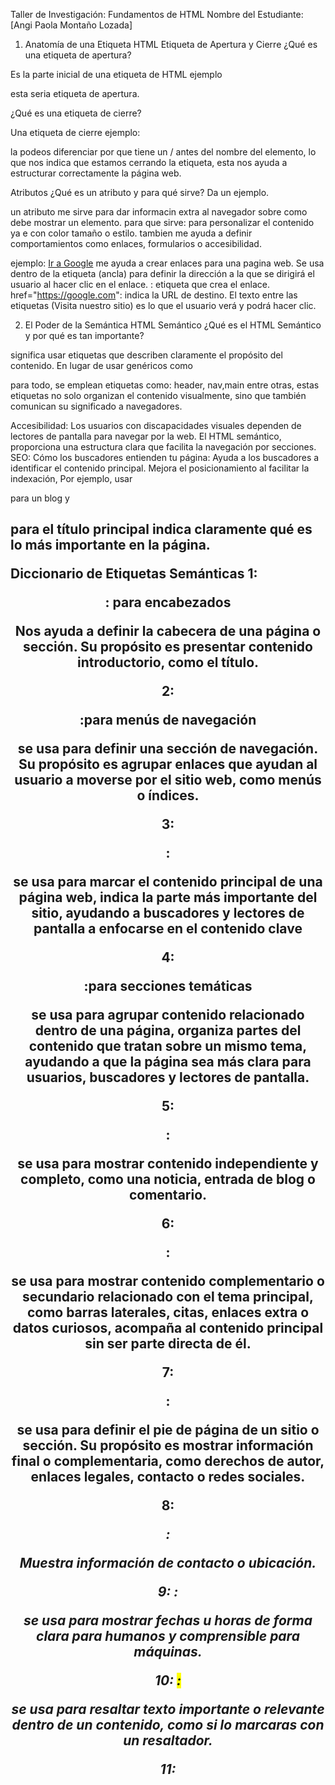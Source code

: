 Taller de Investigación: Fundamentos de HTML
Nombre del Estudiante: [Angi Paola Montaño Lozada]

1. Anatomía de una Etiqueta HTML
Etiqueta de Apertura y Cierre
¿Qué es una etiqueta de apertura?

Es la parte inicial de una etiqueta de HTML ejemplo <p> esta seria etiqueta de apertura. 

¿Qué es una etiqueta de cierre?

Una etiqueta de cierre ejemplo: </p> la podeos diferenciar por que tiene un / antes del nombre del elemento, lo que nos indica que estamos cerrando la etiqueta, esta nos ayuda a estructurar correctamente la página web.

Atributos
¿Qué es un atributo y para qué sirve? Da un ejemplo.

un atributo me sirve para dar informacin extra al navegador sobre como debe mostrar un elemento.
para que sirve: para personalizar el contenido ya e con color tamaño o estilo. tambien me ayuda a definir comportamientos como enlaces, formularios o accesibilidad.

ejemplo: <a href="https://google.com">Ir a Google</a> 
me ayuda a crear enlaces para una pagina web.
Se usa dentro de la etiqueta <a> (ancla) para definir la dirección a la que se dirigirá el usuario al hacer clic en el enlace.
<a>: etiqueta que crea el enlace.
href="https://google.com": indica la URL de destino.
El texto entre las etiquetas (Visita nuestro sitio) es lo que el usuario verá y podrá hacer clic.

2. El Poder de la Semántica
HTML Semántico
¿Qué es el HTML Semántico y por qué es tan importante?

significa usar etiquetas que describen claramente el propósito del contenido. En lugar de usar genéricos como <div> para todo, se emplean etiquetas como: header, nav,main entre otras, estas etiquetas no solo organizan el contenido visualmente, sino que también comunican su significado a navegadores.

Accesibilidad: Los usuarios con discapacidades visuales dependen de lectores de pantalla para navegar por la web. El HTML semántico, proporciona una estructura clara que facilita la navegación por secciones.
SEO: Cómo los buscadores entienden tu página: Ayuda a los buscadores a identificar el contenido principal.
Mejora el posicionamiento al facilitar la indexación, Por ejemplo, usar <article> para un blog y <h1> para el título principal indica claramente qué es lo más importante en la página.


Diccionario de Etiquetas Semánticas
1: <header>: para encabezados

Nos ayuda a definir la cabecera de una página o sección. Su propósito es presentar contenido introductorio, como el título.

2: <nav>:para menús de navegación

se usa para definir una sección de navegación. Su propósito es agrupar enlaces que ayudan al usuario a moverse por el sitio web, como menús o índices.

3: <main>:

se usa para marcar el contenido principal de una página web, indica la parte más importante del sitio, ayudando a buscadores y lectores de pantalla a enfocarse en el contenido clave

4: <section>:para secciones temáticas

se usa para agrupar contenido relacionado dentro de una página, organiza partes del contenido que tratan sobre un mismo tema, ayudando a que la página sea más clara para usuarios, buscadores y lectores de pantalla.

5: <article>:

se usa para mostrar contenido independiente y completo, como una noticia, entrada de blog o comentario.

6: <aside>:

se usa para mostrar contenido complementario o secundario relacionado con el tema principal, como barras laterales, citas, enlaces extra o datos curiosos, acompaña al contenido principal sin ser parte directa de él.

7: <footer>:

se usa para definir el pie de página de un sitio o sección. Su propósito es mostrar información final o complementaria, como derechos de autor, enlaces legales, contacto o redes sociales.

8: <address>: 

Muestra información de contacto o ubicación.

9: <time>:

se usa para mostrar fechas u horas de forma clara para humanos y comprensible para máquinas.

10: <mark>:

se usa para resaltar texto importante o relevante dentro de un contenido, como si lo marcaras con un resaltador.

11: <dialog>:

se usa para crear ventanas emergentes o cuadros de diálogo que muestran mensajes, formularios o confirmaciones al usuario.

12: <output>:

se usa para mostrar el resultado de una operación o cálculo, especialmente dentro de formularios interactivos.

13: <progress>: 

se usa para mostrar el avance de una tarea, como una descarga o carga, mediante una barra visual.

14: <details>: 

se usa para crear contenido desplegable que el usuario puede abrir o cerrar al hacer clic.

15: <template>:

se usa para guardar contenido invisible que no se muestra al cargar la página, pero que puede reutilizarse dinámicamente con JavaScript.

16: <colgroup>:

se usa para agrupar columnas dentro de una tabla y aplicarles estilos o atributos comunes, como ancho, color o alineación.

17: <abbr>:

se usa para marcar abreviaturas o acrónimos, mostrando su significado completo al pasar el cursor.

18: <cite>:

se usa para referenciar el título de una obra, como un libro, película, artículo o estudio.

19: <samp>:

se usa para mostrar la salida de un programa o sistema, como mensajes de consola, resultados o respuestas automáticas.

20: <dfn>: 

se usa para marcar la primera aparición de un término que será definido en el texto.
